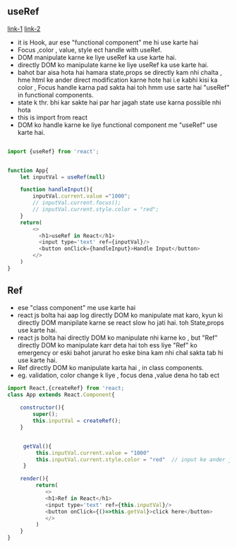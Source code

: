 ## useRef 
[link-1](https://www.youtube.com/watch?v=86EkZzXyScQ&t=45s)
[link-2](https://www.youtube.com/watch?v=nX9ShZo0COc)
- it is Hook, aur ese "functional component" me hi use karte hai
- Focus ,color , value, style ect handle with useRef.
- DOM manipulate karne ke liye useRef ka use karte hai.
- directly DOM ko manipulate karne ke liye useRef ka use karte hai.
- bahot bar aisa hota hai hamara state,props se directly kam nhi chalta , hme html ke ander direct modification karne hote hai i.e kabhi kisi ka color , Focus handle karna pad sakta hai toh hmm use sarte hai "useRef" in functional components.
- state k thr. bhi kar sakte hai par har jagah state use karna possible nhi hota 
- this is import from react
- DOM ko handle karne ke liye functional component me "useRef" use karte hai.

```js

import {useRef} from 'react';


function App{
    let inputVal = useRef(null)

    function handleInput(){
        inputVal.current.value ="1000";
        // inputVal.current.focus();
        // inputVal.current.style.color = "red";
    }
    return(
        <>
          <h1>useRef in React</h1>
          <input type='text' ref={inputVal}/>
          <button onClick={handleInput}>Handle Input</button>
        </>
    )
}

```


## Ref
- ese "class component" me use karte hai
- react js bolta hai aap log directly DOM ko manipulate mat karo, kyun ki directly DOM manipilate karne se react slow ho jati hai. toh State,props use karte hai.
- react js bolta hai directly DOM ko manipulate nhi karne ko , but "Ref" directly DOM ko manipulate karr deta hai toh ess liye "Ref" ko emergency or eski bahot jarurat ho eske bina kam nhi chal sakta tab hi use karte hai. 
- Ref directly DOM ko manipulate karta hai , in class components.
- eg. validation, color change k liye , focus dena ,value dena ho tab ect

```js
import React,{createRef} from 'react;
class App extends React.Component{
    
    constructor(){
        super();
        this.inputVal = createRef();
    }


     getVal(){
         this.inputVal.current.value = "1000"
         this.inputVal.current.style.color = "red"  // input ke ander jo hai red me dikhayega
     }

    render(){
         return(
            <>
            <h1>Ref in React</h1>
            <input type='text' ref={this.inputVal}/>
            <button onClick={()=>this.getVal}>click here</button>
            </>
         )
    }
}

```